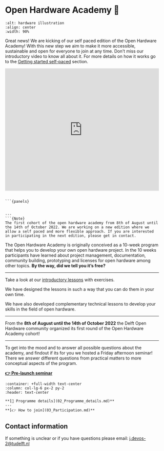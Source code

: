 
# Open Hardware Academy 🚀
```{image} img/jpg/banner.jpg
:alt: hardware illustration
:align: center
:width: 90%
```
Great news! We are kicking of our self paced edition of the Open Hardware Academy! With this new step we aim to make it more accessible, sustainable and open for everyone to join at any time. Don't miss our introductory video to know all about it. For more details on how it works go to the [Getting started self-paced](./06_Self_paced.md) section.
<iframe width="100%" height="400" src="https://www.youtube.com/embed/TLef1ZGSr_0" title="YouTube video player" frameborder="0" allow="accelerometer; autoplay; clipboard-write; encrypted-media; gyroscope; picture-in-picture; web-share" allowfullscreen></iframe>

```{panels}

```{panels}


---
```{Note}
The first cohort of the open hardware academy from 8th of August until the 14th of October 2022. We are working on a new edition where we allow a self paced and more flexible approach. If you are interested in participating in the next edition, please get in contact.
```
The Open Hardware Academy is originally conceived as a 10-week program that helps you to develop your own open hardware project. In the 10 weeks participants have learned about project management, documentation, community building, prototyping and licenses for open hardware among other topics. **By the way, did we tell you it’s free?**

---
Take a look at our [introductory lessons](./07_Lessons.md) with exercises.

We have designed the lessons in such a way that you can do them in your own time. 

We have also developed complementary technical lessons to develop your skills in the field of open hardware.


---
From the **8th of August until the 14th of October 2022** the Delft Open Hardware community organized its first round of the Open Hardware Academy cohort!


---
To get into the mood and to answer all possible questions about the academy, and findout if its for you we hosted a Friday afternoon seminar! 
There we answer different questions from practical matters to more conceptual aspects of the program.

**[👉 Pre-launch seminar](https://www.youtube.com/watch?v=wkpVgo1fIpA)**

```{panels}
:container: +full-width text-center
:column: col-lg-6 px-2 py-2
:header: text-center

**[🔎 Programme details](02_Programme_details.md)**
---
**[👉 How to join](03_Participation.md)**

```


## Contact information

If something is unclear or if you have questions please email: j.devos-2@tudelft.nl
